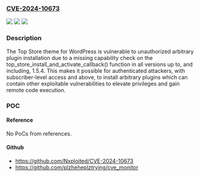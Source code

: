 ### [CVE-2024-10673](https://cve.mitre.org/cgi-bin/cvename.cgi?name=CVE-2024-10673)
![](https://img.shields.io/static/v1?label=Product&message=Top%20Store&color=blue)
![](https://img.shields.io/static/v1?label=Version&message=*%3C%3D%201.5.4%20&color=brighgreen)
![](https://img.shields.io/static/v1?label=Vulnerability&message=CWE-862%20Missing%20Authorization&color=brighgreen)

### Description

The Top Store theme for WordPress is vulnerable to unauthorized arbitrary plugin installation due to a missing capability check on the top_store_install_and_activate_callback() function in all versions up to, and including, 1.5.4. This makes it possible for authenticated attackers, with subscriber-level access and above, to install arbitrary plugins which can contain other exploitable vulnerabilities to elevate privileges and gain remote code execution.

### POC

#### Reference
No PoCs from references.

#### Github
- https://github.com/Nxploited/CVE-2024-10673
- https://github.com/plzheheplztrying/cve_monitor

